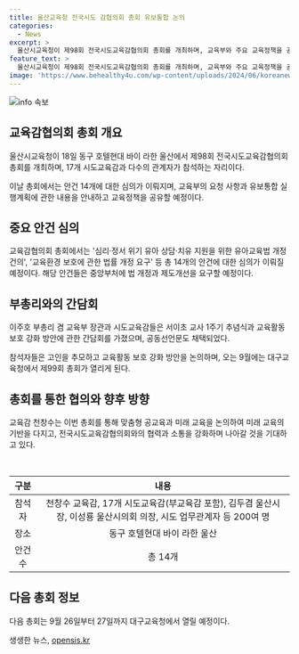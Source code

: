 ```yaml
---
title: 울산교육청 전국시도 감협의회 총회 유보통합 논의
categories:
  - News
excerpt: >
  울산시교육청이 제98회 전국시도교육감협의회 총회를 개최하며, 교육부와 주요 교육정책을 공유하고 교육활동 보호 강화 방안 등 14개 안건을 논의한다. 이와 함께 이주호 부총리 겸 교육부 장관은 시도교육감들과 서이초 교사 1주기 추념식과 교육활동 보호 강화 방안 간담회를 열어 중요한 결의를 채택하며 행사를 마무리한다. 이번 총회는 맞춤형 공교육과 미래 교육을 위한 자리로, 대구교육청에서 열리는 제99회 총회를 앞두고 진행된다. (150자)
feature_text: >
  울산시교육청이 제98회 전국시도교육감협의회 총회를 개최하며, 교육부와 주요 교육정책을 공유하고 교육활동 보호 강화 방안 등 14개 안건을 논의한다. 이와 함께 이주호 부총리 겸 교육부 장관은 시도교육감들과 서이초 교사 1주기 추념식과 교육활동 보호 강화 방안 간담회를 열어 중요한 결의를 채택하며 행사를 마무리한다. 이번 총회는 맞춤형 공교육과 미래 교육을 위한 자리로, 대구교육청에서 열리는 제99회 총회를 앞두고 진행된다. (150자)
image: 'https://www.behealthy4u.com/wp-content/uploads/2024/06/koreanews.jpg'
---
```


<p><img src="https://www.behealthy4u.com/wp-content/uploads/2024/06/koreanews.jpg" alt="info 속보" /></p>

<h2 data-ke-size="size26">교육감협의회 총회 개요</h2>

<p data-ke-size="size16">울산시교육청이 18일 동구 호텔현대 바이 라한 울산에서 제98회 전국시도교육감협의회 총회를 개최하며, 17개 시도교육감과 다수의 관계자가 참석하는 자리이다.</p>

<p data-ke-size="size16">이날 총회에서는 안건 14개에 대한 심의가 이뤄지며, 교육부의 요청 사항과 유보통합 실행계획에 관한 내용을 안내하고 교육정책을 공유할 예정이다.</p>

<h2 data-ke-size="size26">중요 안건 심의</h2>

<p data-ke-size="size16">교육감협의회 총회에서는 '심리·정서 위기 유아 상담·치유 지원을 위한 유아교육법 개정 건의', '교육환경 보호에 관한 법률 개정 요구' 등 총 14개의 안건에 대한 심의가 이뤄질 예정이다. 해당 안건들은 중앙부처에 법 개정과 제도개선을 요구할 예정이다.</p>

<h2 data-ke-size="size26">부총리와의 간담회</h2>

<p data-ke-size="size16">이주호 부총리 겸 교육부 장관과 시도교육감들은 서이초 교사 1주기 추념식과 교육활동 보호 강화 방안에 관한 간담회를 가졌으며, 공동선언문도 채택되었다.</p>

<p data-ke-size="size16">참석자들은 고인을 추모하고 교육활동 보호 강화 방안을 논의하며, 오는 9월에는 대구교육청에서 제99회 총회가 열리게 된다.</p>

<h2 data-ke-size="size26">총회를 통한 협의와 향후 방향</h2>

<p data-ke-size="size16">교육감 천창수는 이번 총회를 통해 맞춤형 공교육과 미래 교육을 논의하여 미래 교육의 기반을 다지고, 전국시도교육감협의회와의 협력과 소통을 강화하며 나아갈 것을 기대하고 있다.</p>

<p data-ke-size="size16">&nbsp;</p>

<table>
    <thead>
        <tr>
            <th style="text-align: center;">구분</th>
            <th style="text-align: center;">내용</th>
        </tr>
    </thead>
    <tbody>
        <tr>
            <td style="text-align: center;">참석자</td>
            <td style="text-align: center;">천창수 교육감, 17개 시도교육감(부교육감 포함), 김두겸 울산시장, 이성룡 울산시의회 의장, 시도 업무관계자 등 200여 명</td>
        </tr>
        <tr>
            <td style="text-align: center;">장소</td>
            <td style="text-align: center;">동구 호텔현대 바이 라한 울산</td>
        </tr>
        <tr>
            <td style="text-align: center;">안건 수</td>
            <td style="text-align: center;">총 14개</td>
        </tr>
    </tbody>
</table>

<h2 data-ke-size="size26">다음 총회 정보</h2>

<p data-ke-size="size16">다음 총회는 9월 26일부터 27일까지 대구교육청에서 열릴 예정이다.</p>
생생한 뉴스, <a href="https://opensis.kr" rel="dofollow">opensis.kr</a>


